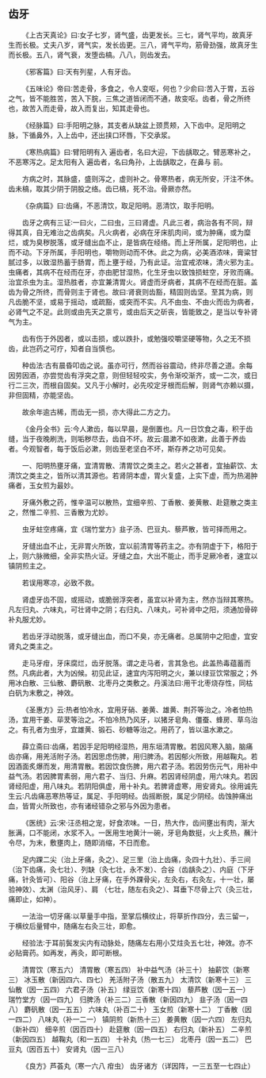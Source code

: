 ## 齿牙


&emsp;&emsp;《上古天真论》曰∶女子七岁，肾气盛，齿更发长。三七，肾气平均，故真牙生而长极。丈夫八岁，肾气实，发长齿更。三八，肾气平均，筋骨劲强，故真牙生而长极。五八，肾气衰，发堕齿槁。八八，则齿发去。

&emsp;&emsp;《邪客篇》曰∶天有列星，人有牙齿。

&emsp;&emsp;《五味论》帝曰∶苦走骨，多食之，令人变呕，何也？少俞曰∶苦入于胃，五谷之气，皆不能胜苦，苦入下脘，三焦之道皆闭而不通，故变呕。齿者，骨之所终也，故苦入而走骨，故入而复出，知其走骨也。

&emsp;&emsp;《经脉篇》曰∶手阳明之脉，其支者从缺盆上颈贯颊，入下齿中。足阳明之脉，下循鼻外，入上齿中，还出挟口环唇，下交承浆。

&emsp;&emsp;《寒热病篇》曰∶臂阳明有入 遍齿者，名曰大迎，下齿龋取之。臂恶寒补之，不恶寒泻之。足太阳有入 遍齿者，名曰角孙，上齿龋取之，在鼻与 前。

&emsp;&emsp;方病之时，其脉盛，盛则泻之，虚则补之。骨寒热者，病无所安，汗注不休。齿未槁，取其少阴于阴股之络。齿已槁，死不治。骨厥亦然。

&emsp;&emsp;《杂病篇》曰∶齿痛，不恶清饮，取足阳明。恶清饮，取手阳明。

&emsp;&emsp;齿牙之病有三证∶一曰火，二曰虫，三曰肾虚。凡此三者，病治各有不同，辩得其真，自无难治之齿病矣。凡火病者，必病在牙床肌肉间，或为肿痛，或为糜烂，或为臭秽脱落，或牙缝出血不止，是皆病在经络。而上牙所属，足阳明也，止而不动。下牙所属，手阳明也，嚼物则动而不休。此之为病，必美酒浓味，膏粱甘腻过多，以致湿热蓄于肠胃，而上壅于经，乃有此证。治宜戒浓味，清火邪为主。虫痛者，其病不在经而在牙，亦由肥甘湿热，化生牙虫以致蚀损蛀空，牙败而痛。治宜杀虫为主。湿热胜者，亦宜兼清胃火。肾虚而牙病者，其病不在经而在脏。盖齿为骨之所终，而骨则主于肾也。故曰∶肾衰则齿豁，精固则齿坚。至其为病，则凡齿脆不坚，或易于摇动，或疏豁，或突而不实。凡不由虫、不由火而齿为病者，必肾气之不足。此则或由先天之禀亏，或由后天之斫丧，皆能致之，是当以专补肾气为主。

&emsp;&emsp;齿有伤于外因者，或以击损，或以跌扑，或勉强咬嚼坚硬等物，久之无不损齿，此岂药之可疗，知者自当慎也。

&emsp;&emsp;种齿法∶古有晨昏叩齿之说。虽亦可行，然而谷谷震动，终非尽善之道。余每因劳因酒，亦尝觉齿有浮突之意，则但轻轻咬实，务令渐咬渐齐，或一二次，或日行二三次，而根自固矣。又凡于小解时，必先咬定牙根而后解，则肾气亦赖以摄，非但固精，亦能坚齿。

&emsp;&emsp;故余年逾古稀，而齿无一损，亦大得此二方之力。

&emsp;&emsp;《金丹全书》云∶今人漱齿，每以早晨，是倒置也。凡一日饮食之毒，积于齿缝，当于夜晚刷洗，则垢秽尽去，齿自不坏。故云∶晨漱不如夜漱，此善于养齿者。今观智者，每于饭后必漱，则齿至老坚白不坏，斯存养之功可见矣。

&emsp;&emsp;一、阳明热壅牙痛，宜清胃散、清胃饮之类主之。若火之甚者，宜抽薪饮、太清饮之类主之，皆所以清其源也。若肾阴本虚，胃火复盛，上实下虚，而为热渴肿痛者，玉女煎为最妙。

&emsp;&emsp;牙痛外敷之药，惟辛温可以散热，宜细辛煎、丁香散、姜黄散、赴筵散之类主之，然惟二辛煎、三香散为尤妙。

&emsp;&emsp;虫牙蛀空疼痛，宜《瑞竹堂方》韭子汤、巴豆丸、藜芦散，皆可择而用之。

&emsp;&emsp;牙缝出血不止，无非胃火所致，宜以前清胃等药主之。亦有阴虚于下，格阳于上，则六脉微细，全非实热火证。牙缝之血，大出不能止，而手足厥冷者，速宜以镇阴煎主之。

&emsp;&emsp;若误用寒凉，必致不救。

&emsp;&emsp;肾虚牙齿不固，或摇动，或脆弱浮突者，虽宜以补肾为主，然亦当辩其寒热。凡左归丸、六味丸，可壮肾中之阴；右归丸、八味丸，可补肾中之阳，须通加骨碎补丸服尤妙。

&emsp;&emsp;若齿牙浮动脱落，或牙缝出血，而口不臭，亦无痛者。总属阴中之阳虚，宜安肾丸之类主之。

&emsp;&emsp;走马牙疳，牙床腐烂，齿牙脱落。谓之走马者，言其急也。此盖热毒蕴蓄而然。凡病此者，大为凶候。初见此证，速宜内泻阳明之火，兼以绿豆饮常服之；外用冰白散、三仙散、麝矾散、北枣丹之类敷之。丹溪法曰∶用干北枣烧存性，同枯白矾为末敷之，神效。

&emsp;&emsp;《圣惠方》云∶热者怕冷水，宜用牙硝、姜黄、雄黄、荆芥等治之。冷者怕热汤，宜用干姜、荜茇等治之。不怕冷热乃风牙，以猪牙皂角、僵蚕、蜂房、草乌治之。有孔者为虫牙，宜雄黄、锻石、砂糖等治之。用药了，皆以温水漱之。

&emsp;&emsp;薛立斋曰∶齿痛，若因手足阳明经湿热，用东垣清胃散。若因风寒入脑，脑痛齿亦痛，用羌活附子汤。若因思虑伤脾，用归脾汤。若因郁火所致，用越鞠丸。若因酒面炙爆而发，用清胃散。若因饮食伤脾，用六君子汤。若因劳伤元气，用补中益气汤。若因脾胃素弱，用六君子、当归、升麻。若因肾经阴虚，用六味丸。若因肾经阳虚，用八味丸。若阴阳俱虚，用十补丸。若脾肾虚寒，用安肾丸。徐用诚先生云∶凡齿痛恶寒热等证，属足、手阳明经。齿摇断脱，属足少阴经。齿蚀肿痛出血，皆胃火所致也，亦有诸经错杂之邪与外因为患者。

&emsp;&emsp;《医统》云∶宋·汪丞相之宠，好食浓味。一日，热大作，齿间壅出有肉，渐大胀满，口不能闭，水浆不入。一医用生地黄汁一碗，牙皂角数挺，火上炙热，蘸汁令尽，为末，敷壅肉上，随即消缩，不日而愈。

&emsp;&emsp;足内踝二尖（治上牙痛，灸之）、足三里（治上齿痛，灸四十九壮）、手三间（治下齿痛，灸七壮）、列缺（灸七壮，永不发）、合谷（齿龋灸之）、内庭（下牙痛，针灸皆可）、阳谷（治上牙痛，在手外踝骨尖，左灸右，右灸左，十一壮，屡验神效）、太渊（治风牙）、肩 （七壮，随左右灸之）、耳垂下尽骨上穴（灸三壮，痛即止，如神）。

&emsp;&emsp;一法治一切牙痛∶以草量手中指，至掌后横纹止，将草折作四分，去三留一，于横纹后量臂中，随痛左右灸三壮，即愈。

&emsp;&emsp;经验法∶于耳前鬓发尖内有动脉处，随痛左右用小艾炷灸五七壮，神效。亦不必贴膏药。如再发，再灸，即可断根。

&emsp;&emsp;清胃饮（寒五六） 清胃散（寒五四） 补中益气汤（补三十） 抽薪饮（新寒三） 冰玉散（新因四六、四七） 羌活附子汤（散五九） 太清饮（新寒十三） 三仙散（因一五四） 六君子汤（补五） 绿豆饮（新寒十四） 藜芦散（因一五一） 瑞竹堂方（因一四九） 归脾汤（补三二）三香散（新因四九） 韭子汤（因一四八） 麝矾散（因一五五） 六味丸（补百二十） 玉女煎（新寒十二） 丁香散（因一四二） 八味丸（补一二一） 镇阴煎（新热十三） 姜黄散（因一六四） 左归丸（新补四） 细辛煎（因百四十） 赴筵散（因一四五） 右归丸（新补五） 二辛煎（新因四五） 越鞠丸（和一五四） 十补丸（热一七三） 北枣丹（因一五二） 巴豆丸（因百五十） 安肾丸（因一三八）

&emsp;&emsp;《良方》芦荟丸（寒一六八 疳虫） 齿牙诸方（详因阵，一三五至一七四止）

